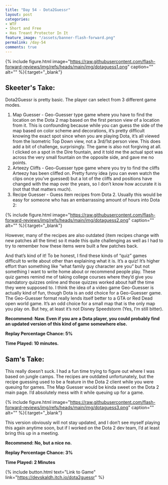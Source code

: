 ```yaml
---
title: "Day 54 - Dota2Guessr"
layout: post
categories:
- WTF
- Short and Free
- Has Treant Protector In It
feature_image: "/assets/banner-flash-forward.png"
permalink: /day-54
comments: true
---
```


{% include figure.html image="https://raw.githubusercontent.com/flash-forward-reviews/img/refs/heads/main/img/dotaguess1.png" caption="" alt="" %}{:target="_blank"}

## Skeeter's Take:

Dota2Guessr is pretty basic. The player can select from 3 different game modes. 

1. Map Guesser - Geo-Guesser type game where you have to find the location on the Dota 2 map based on the first person view of a location from it. This is confounding because while you can guess the side of the map based on color scheme and decorations, it’s pretty difficult knowing the exact spot since when you are playing Dota, it’s all viewed from the Isometric Top Down view, not a 3rd/1st person view. This does add a bit of challenge, surprisingly. The game is also not forgiving at all. I clicked on a spot in the Dire fountain, and it told me the actual spot was across the very small fountain on the opposite side, and gave me no points.
2. Arteezy Cliffs - Geo-Guesser type game where you try to find the cliffs Arteezy has been cliffed on. Pretty funny idea (you can even watch the clips once you’ve guessed) but a lot of the cliffs and positions have changed with the map over the years, so I don’t know how accurate it is (not that that matters much). 
3. Recipe Guesser - Guess item recipes from Dota 2. Usually this would be easy for someone who has an embarrassing amount of hours into Dota 2: 

{% include figure.html image="https://raw.githubusercontent.com/flash-forward-reviews/img/refs/heads/main/img/dotaguess2.png" caption="" alt="" %}{:target="_blank"}

However, many of the recipes are also outdated (item recipes change with new patches all the time) so it made this quite challenging as well as I had to try to remember how these items were built a few patches back. 

And that’s kind of it! To be honest, I find these kinds of “quiz” games difficult to write about other than explaining what it is. It’s a quiz! It’s higher effort than something like “what family guy character are you” but not something I want to write home about or recommend people play. 
These quiz games remind me of taking college courses where they’d give you mandatory quizzes online and those quizzes worked about half the time they were supposed to. I think the idea of a video game Geo-Guesser is actually kind of fun, though Dota is an odd choice for a Geo-Guesser game. The Geo-Guesser format really lends itself better to a GTA or Red Dead open world game. It’s an odd choice for a small map that is the only map you play on. But hey, at least it’s not Disney Speedstorm (Yes, I’m still bitter).

**Recommend:  Naw. Even if you are a Dota player, you could probably find an updated version of this kind of game somewhere else.**

**Replay Percentage Chance: 5%**

**Time Played: 10 minutes.** 

## Sam's Take:

This really doesn’t suck. I had a fun time trying to figure out where I was based on jungle camps. The recipes are outdated unfortunately, but the recipe guessing used to be a feature in the Dota 2 client while you were queuing for games. The Map Guesser would be kinda sweet on the Dota 2 main page. I’d absolutely mess with it while queuing up for a game.

{% include figure.html image="https://raw.githubusercontent.com/flash-forward-reviews/img/refs/heads/main/img/dotaguess3.png" caption="" alt="" %}{:target="_blank"}

This version obviously will not stay updated, and I don’t see myself playing this again anytime soon, but if I worked on the Dota 2 dev team, I’d at least bring this up in a meeting.

**Recommend: No, but a nice no.** 

**Replay Percentage Chance: 3%**

**Time Played: 2 Minutes** 

{% include button.html text="Link to Game" link="https://devskaldh.itch.io/dota2guessr" %}